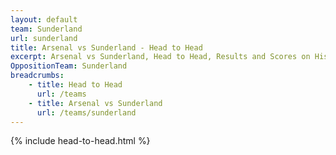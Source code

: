 ```yaml
---
layout: default
team: Sunderland
url: sunderland
title: Arsenal vs Sunderland - Head to Head
excerpt: Arsenal vs Sunderland, Head to Head, Results and Scores on History of Arsenal Football Club
OppositionTeam: Sunderland
breadcrumbs:
    - title: Head to Head
      url: /teams
    - title: Arsenal vs Sunderland
      url: /teams/sunderland
---
```


{% include head-to-head.html %}